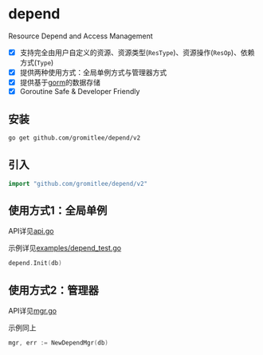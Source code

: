 # depend

Resource Depend and Access Management

- [x] 支持完全由用户自定义的资源、资源类型(`ResType`)、资源操作(`ResOp`)、依赖方式(`Type`)
- [x] 提供两种使用方式：全局单例方式与管理器方式
- [x] 提供基于[gorm](https://github.com/go-gorm/gorm)的数据存储
- [x] Goroutine Safe & Developer Friendly

## 安装

```bash
go get github.com/gromitlee/depend/v2
```

## 引入

```go
import "github.com/gromitlee/depend/v2"
```

## 使用方式1：全局单例
API详见[api.go](api.go)

示例详见[examples/depend_test.go](examples/depend_test.go)

```go
depend.Init(db)
```


## 使用方式2：管理器
API详见[mgr.go](mgr.go)

示例同上

```go
mgr, err := NewDependMgr(db)
```